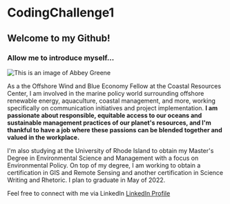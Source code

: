 # CodingChallenge1

## Welcome to my Github!

### Allow me to introduce myself...

![This is an image of Abbey Greene](https://www.google.com/url?sa=i&url=https%3A%2F%2Fweb.uri.edu%2Fcrc%2Fmeet%2Fabbey-greene%2F&psig=AOvVaw2Opv5t0_sum9pB46_UstP-&ust=1643991599891000&source=images&cd=vfe&ved=0CAsQjRxqFwoTCKCYp4344_UCFQAAAAAdAAAAABAD)

As a the Offshore Wind and Blue Economy Fellow at the Coastal Resources Center, I am involved in the marine policy world surrounding offshore renewable energy, aquaculture, coastal management, and more, working specifically on communication initiatives and project implementation. **I am passionate about responsible, equitable access to our oceans and sustainable management practices of our planet's resources, and I'm thankful to have a job where these passions can be blended together and valued in the workplace.**

I'm also studying at the University of Rhode Island to obtain my Master's Degree in Environmental Science and Management with a focus on Environmental Policy. On top of my degree, I am working to obtain a certification in GIS and Remote Sensing and another certification in Science Writing and Rhetoric. I plan to graduate in May of 2022.

Feel free to connect with me via LinkedIn [LinkedIn Profile](https://www.linkedin.com/in/abbey-greene-148479111/)
